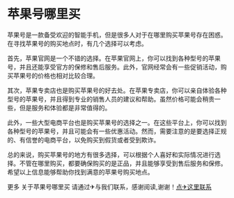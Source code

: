 # 苹果号哪里买

苹果号是一款备受欢迎的智能手机，但是很多人对于在哪里购买苹果号存在困惑。在寻找苹果号的购买地点时，有几个选择可以考虑。

首先，苹果官网是一个不错的选择。在苹果官网上，你可以找到各种型号的苹果号，并且还能享受官方的保修和售后服务。此外，官网经常会有一些促销活动，购买苹果号的价格也相对比较合理。

其次，苹果专卖店也是购买苹果号的好去处。在苹果专卖店，你可以亲自体验各种型号的苹果号，并且得到专业的销售人员的建议和帮助。虽然价格可能会稍贵一些，但是服务和体验都是非常值得的。

此外，一些大型电商平台也是购买苹果号的选择之一。在这些平台上，你可以找到各种型号的苹果号，并且可能会有一些优惠活动。然而，需要注意的是要选择正规的、有信誉的电商平台，以免购买到假货或者受到欺诈。

总的来说，购买苹果号的地方有很多选择，可以根据个人喜好和实际情况进行选择。不管在哪里购买，都要确保购买的是正品，并且能够享受到售后服务和保修。希望以上信息能够帮助你找到满意的苹果号购买地点。

更多 关于苹果号哪里买 请通过✈与我们联系，感谢阅读,谢谢！[点✈这里联系](https://sms.k02.cc)
